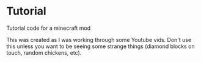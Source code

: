# Tutorial
Tutorial code for a minecraft mod

This was created as I was working through some Youtube vids.  Don't use this unless you want to be seeing some strange things (diamond blocks on touch, random chickens, etc).
